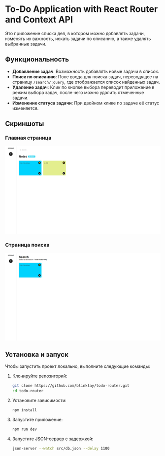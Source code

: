 # To-Do Application with React Router and Context API

Это приложение списка дел, в котором можно добавлять задачи, изменять их важность, искать задачи по описанию, а также удалять выбранные задачи.

## Функциональность

- **Добавление задач**: Возможность добавлять новые задачи в список.
- **Поиск по описанию**: Поле ввода для поиска задач, переводящее на страницу `/search/:query`, где отображается список найденных задач.
- **Удаление задач**: Клик по кнопке выбора переводит приложение в режим выбора задач, после чего можно удалить отмеченные задачи.
- **Изменение статуса задачи**: При двойном клике по задаче её статус изменяется.

## Скриншоты

### Главная страница
![Главная страница](./public/screen1.jpg)

### Страница поиска
![Страница поиска](./public/screen2.jpg)

## Установка и запуск

Чтобы запустить проект локально, выполните следующие команды:

1. Клонируйте репозиторий:
    ```bash
    git clone https://github.com/blinklay/todo-router.git
    cd todo-router
    ```

2. Установите зависимости:
    ```bash
    npm install
    ```

3. Запустите приложение:
    ```bash
    npm run dev
    ```

4. Запустите JSON-сервер с задержкой:
    ```bash
    json-server --watch src/db.json --delay 1100
    ```

